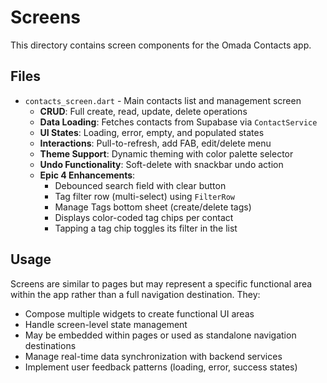 # Screens

This directory contains screen components for the Omada Contacts app.

## Files

- `contacts_screen.dart` - Main contacts list and management screen
  - **CRUD**: Full create, read, update, delete operations
  - **Data Loading**: Fetches contacts from Supabase via `ContactService`
  - **UI States**: Loading, error, empty, and populated states
  - **Interactions**: Pull-to-refresh, add FAB, edit/delete menu
  - **Theme Support**: Dynamic theming with color palette selector
  - **Undo Functionality**: Soft-delete with snackbar undo action
  - **Epic 4 Enhancements**:
    - Debounced search field with clear button
    - Tag filter row (multi-select) using `FilterRow`
    - Manage Tags bottom sheet (create/delete tags)
    - Displays color-coded tag chips per contact
    - Tapping a tag chip toggles its filter in the list

## Usage

Screens are similar to pages but may represent a specific functional area within the app rather than a full navigation destination. They:

- Compose multiple widgets to create functional UI areas
- Handle screen-level state management
- May be embedded within pages or used as standalone navigation destinations
- Manage real-time data synchronization with backend services
- Implement user feedback patterns (loading, error, success states)